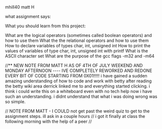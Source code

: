 mhill40 matt H

what assignment says:

What you should learn from this project:

What are the logical operators (sometimes called boolean operators) and how to use them
What the the relational operators and how to use them
How to declare variables of types char, int, unsigned int
How to print the values of variables of type char, int, unsigned int with printf
What is the ASCII character set
What are the purpose of the gcc flags -m32 and -m64


//** NEW NOTE FROM MATT H AS OF 4TH OF JULY WEEKEND AND MONDAY AFTERNOON ---- IVE COMPLETELY REWORKED AND REDONE EVERY BIT OF CODE STARTING FROM 0X01!!!!! i have gained a sudden amazing understanding of how to code and work with betty after reading the betty wiki area derrick linked me to and everything started clicking.   i think i could write this on a whiteboard even with no tech help now i have such an understanding.   i didnt understand that what i was doing wrong was so simple.



// NOTE FROM MATT -  I COULD not get past the weird quiz to get to the assignment steps. ill ask in a couple hours
// i got it finally at class the following morning with the help of a peer //
